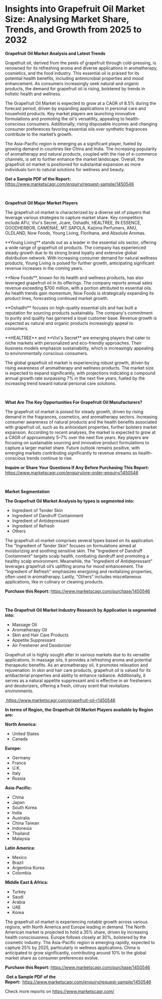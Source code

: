 <p><h1>Insights into Grapefruit Oil Market Size: Analysing Market Share, Trends, and Growth from 2025 to 2032</h1></p><p><strong>Grapefruit Oil Market Analysis and Latest Trends</strong></p>
<p><p>Grapefruit oil, derived from the peels of grapefruit through cold-pressing, is renowned for its refreshing aroma and diverse applications in aromatherapy, cosmetics, and the food industry. This essential oil is praised for its potential health benefits, including antimicrobial properties and mood enhancement. As consumers increasingly seek natural and organic products, the demand for grapefruit oil is rising, bolstered by trends in holistic health and wellness.</p><p>The Grapefruit Oil Market is expected to grow at a CAGR of 8.5% during the forecast period, driven by expanding applications in personal care and household products. Key market players are launching innovative formulations and promoting the oil's versatility, appealing to health-conscious consumers. Additionally, rising disposable incomes and changing consumer preferences favoring essential oils over synthetic fragrances contribute to the market’s growth.</p><p>The Asia-Pacific region is emerging as a significant player, fueled by growing demand in countries like China and India. The increasing popularity of aromatherapy and natural products, coupled with the rise of e-commerce channels, is set to further enhance the market landscape. Overall, the grapefruit oil market is positioned for substantial expansion as more individuals turn to natural solutions for wellness and beauty.</p></p>
<p><strong>Get a Sample PDF of the Report:&nbsp;</strong> <a href="https://www.marketscagr.com/enquiry/request-sample/1450546?utm_campaign=2241&utm_medium=2&utm_source=Github&utm_content=ia&utm_term=09022025&utm_id=grapefruit-oil">https://www.marketscagr.com/enquiry/request-sample/1450546</a></p>
<p>&nbsp;</p>
<p><strong>Grapefruit Oil Major Market Players</strong></p>
<p><p>The grapefruit oil market is characterized by a diverse set of players that leverage various strategies to capture market share. Key competitors include AFU, Vivi's Secret, Jcare, Oshadhi, HEALTREE, IN ESSENCE, GOODHERBOR, CAMENAE, MT.SAPOLA, Kazima Perfumers, ANU, OLDLAND, Now Foods, Young Living, Florihana, and Absolute Aromas.</p><p>**Young Living** stands out as a leader in the essential oils sector, offering a wide range of grapefruit oil products. The company has experienced steady growth due to its strong brand loyalty and extensive global distribution network. With increasing consumer demand for natural wellness products, Young Living is poised for further growth, anticipating significant revenue increases in the coming years.</p><p>**Now Foods**, known for its health and wellness products, has also leveraged grapefruit oil in its offerings. The company reports annual sales revenue exceeding $700 million, with a portion attributed to essential oils. As health trends gain momentum, Now Foods is strategically expanding its product lines, forecasting continued market growth.</p><p>**Oshadhi** focuses on high-quality essential oils and has built a reputation for sourcing products sustainably. The company's commitment to purity and quality has garnered a loyal customer base. Revenue growth is expected as natural and organic products increasingly appeal to consumers.</p><p>**HEALTREE** and **Vivi's Secret** are emerging players that cater to niche markets with personalized and eco-friendly approaches. Their business models emphasize sustainability, which is increasingly appealing to environmentally conscious consumers.</p><p>The global grapefruit oil market is experiencing robust growth, driven by rising awareness of aromatherapy and wellness products. The market size is expected to expand significantly, with projections indicating a compound annual growth rate surpassing 7% in the next five years, fueled by the increasing trend toward natural personal care solutions.</p></p>
<p>&nbsp;</p>
<p><strong>What Are The Key Opportunities For Grapefruit Oil Manufacturers?</strong></p>
<p><p>The grapefruit oil market is poised for steady growth, driven by rising demand in the fragrances, cosmetics, and aromatherapy sectors. Increasing consumer awareness of natural products and the health benefits associated with grapefruit oil, such as its antioxidant properties, further bolsters market expansion. According to recent analyses, the market is expected to grow at a CAGR of approximately 5–7% over the next five years. Key players are focusing on sustainable sourcing and innovative product formulations to capture a larger market share. Future outlook remains positive, with emerging markets contributing significantly to revenue streams as health-conscious trends continue to rise.</p></p>
<p><strong>Inquire or Share Your Questions If Any Before Purchasing This Report:</strong> <a href="https://www.marketscagr.com/enquiry/pre-order-enquiry/1450546?utm_campaign=2241&utm_medium=2&utm_source=Github&utm_content=ia&utm_term=09022025&utm_id=grapefruit-oil">https://www.marketscagr.com/enquiry/pre-order-enquiry/1450546</a></p>
<p>&nbsp;</p>
<p><strong>Market Segmentation</strong></p>
<p><strong>The Grapefruit Oil Market Analysis by types is segmented into:</strong></p>
<p><ul><li>Ingredient of Tender Skin</li><li>Ingredient of Dandruff Containment</li><li>Ingredient of Antidepressant</li><li>Ingredient of Refresh</li><li>Others</li></ul></p>
<p><p>The grapefruit oil market comprises several types based on its application. The "Ingredient of Tender Skin" focuses on formulations aimed at moisturizing and soothing sensitive skin. The "Ingredient of Dandruff Containment" targets scalp health, combating dandruff and promoting a healthy scalp environment. Meanwhile, the "Ingredient of Antidepressant" leverages grapefruit oil’s uplifting aroma for mood enhancement. The "Ingredient of Refresh" emphasizes energizing and revitalizing properties, often used in aromatherapy. Lastly, "Others" includes miscellaneous applications, like in culinary or cleaning products.</p></p>
<p><strong>Purchase this Report:&nbsp;</strong><a href="https://www.marketscagr.com/purchase/1450546?utm_campaign=2241&utm_medium=2&utm_source=Github&utm_content=ia&utm_term=09022025&utm_id=grapefruit-oil">https://www.marketscagr.com/purchase/1450546</a></p>
<p>&nbsp;</p>
<p><strong>The Grapefruit Oil Market Industry Research by Application is segmented into:</strong></p>
<p><ul><li>Massage Oil</li><li>Aromatherapy Oil</li><li>Skin and Hair Care Products</li><li>Appetite Suppressant</li><li>Air Freshener and Deodorizer</li></ul></p>
<p><p>Grapefruit oil is highly sought after in various markets due to its versatile applications. In massage oils, it provides a refreshing aroma and potential therapeutic benefits. As an aromatherapy oil, it promotes relaxation and rejuvenation. In skin and hair care products, grapefruit oil is valued for its antibacterial properties and ability to enhance radiance. Additionally, it serves as a natural appetite suppressant and is effective in air fresheners and deodorizers, offering a fresh, citrusy scent that revitalizes environments.</p></p>
<p><a href="https://www.marketscagr.com/grapefruit-oil-r1450546?utm_campaign=2241&utm_medium=2&utm_source=Github&utm_content=ia&utm_term=09022025&utm_id=grapefruit-oil">&nbsp;https://www.marketscagr.com/grapefruit-oil-r1450546</a></p>
<p><strong>In terms of Region, the Grapefruit Oil Market Players available by Region are:</strong></p>
<p>
    <p> <strong> North America: </strong>
        <ul>
            <li>United States</li>
            <li>Canada</li>
        </ul>
        </p> 
    <p> <strong> Europe: </strong>
        <ul>
            <li>Germany</li>
            <li>France</li>
            <li>U.K.</li>
            <li>Italy</li>
            <li>Russia</li>
        </ul>
        </p> 
    <p> <strong> Asia-Pacific: </strong>
        <ul>
            <li>China</li>
            <li>Japan</li>
            <li>South Korea</li>
            <li>India</li>
            <li>Australia</li>
            <li>China Taiwan</li>
            <li>Indonesia</li>
            <li>Thailand</li>
            <li>Malaysia</li>
        </ul>
        </p> 
    <p> <strong> Latin America: </strong>
        <ul>
            <li>Mexico</li>
            <li>Brazil</li>
            <li>Argentina Korea</li>
            <li>Colombia</li>
        </ul>
        </p> 
    <p> <strong> Middle East & Africa: </strong>
        <ul>
            <li>Turkey</li>
            <li>Saudi</li>
            <li>Arabia</li>
            <li>UAE</li>
            <li>Korea</li>
        </ul>
    </p>
    </p>
<p><p>The grapefruit oil market is experiencing notable growth across various regions, with North America and Europe leading in demand. The North American market is projected to hold a 35% share, driven by increasing health consciousness. Europe follows closely at 30%, bolstered by the cosmetic industry. The Asia-Pacific region is emerging rapidly, expected to capture 25% by 2025, particularly in wellness applications. China is anticipated to grow significantly, contributing around 10% to the global market share as consumer preferences evolve.</p></p>
<p><strong>Purchase this Report: </strong><a href="https://www.marketscagr.com/purchase/1450546?utm_campaign=2241&utm_medium=2&utm_source=Github&utm_content=ia&utm_term=09022025&utm_id=grapefruit-oil">https://www.marketscagr.com/purchase/1450546</a></p>
<p>&nbsp;<strong>Get a Sample PDF of the Report:&nbsp;&nbsp;</strong><a href="https://www.marketscagr.com/enquiry/request-sample/1450546?utm_campaign=2241&utm_medium=2&utm_source=Github&utm_content=ia&utm_term=09022025&utm_id=grapefruit-oil">https://www.marketscagr.com/enquiry/request-sample/1450546</a></p>
<p><strong></strong></p>
<p>Check more reports on <a href="https://www.marketscagr.com/?utm_campaign=2241&utm_medium=2&utm_source=Github&utm_content=ia&utm_term=09022025&utm_id=grapefruit-oil">https://www.marketscagr.com/</a></p>